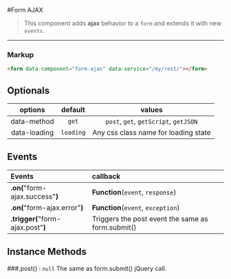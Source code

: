 
#Form AJAX

>This component adds **ajax** behavior to a `form` and extends it with new `events`.

---

### Markup

```html
<form data-component="form-ajax" data-service="/my/rest/"></form>
```

## Optionals
| options       |     default      | values
|:-------------:|:----------------:|:--------:
| data-method   |    `get`         |  `post`, `get`, `getScript`, `getJSON`
| data-loading  |   `loading`      | Any css class name for loading state

## Events

| Events            |           callback
|:------------------|:--------------------------|
| **.on(**"form-ajax.success"**)**   | **Function**(`event`, `response`)   |
| **.on(**"form-ajax.error"**)**     | **Function**(`event`, `exception`)  |
| **.trigger(**"form-ajax.post"**)** | Triggers the post event the same as form.submit() |


## Instance Methods

###.post() : `null`
The same as form.submit() jQuery call.
